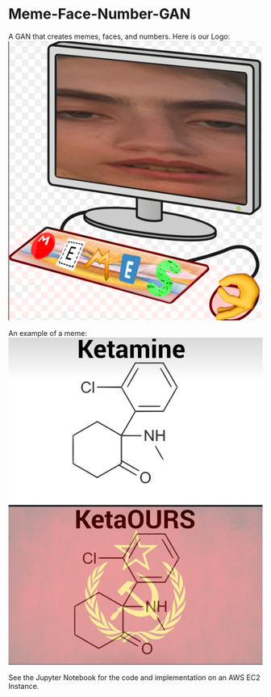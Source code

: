 # Meme-Face-Number-GAN
A GAN that creates memes, faces, and numbers.
Here is our Logo:
![alt text](https://github.com/dubailey/Meme-Face-Number-GAN/blob/master/meme_bot_logo.png)

An example of a meme:
![alt text](https://github.com/dubailey/Meme-Face-Number-GAN/blob/master/q36l5oe3e9n01.png)

See the Jupyter Notebook for the code and implementation on an AWS EC2 Instance.
